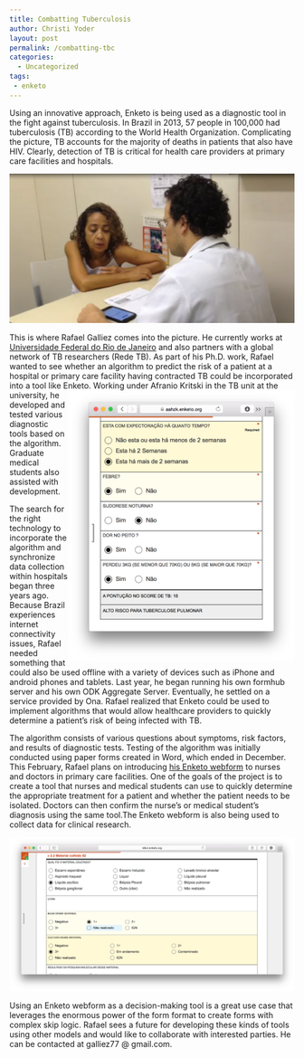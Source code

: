 ```yaml
---
title: Combatting Tuberculosis
author: Christi Yoder
layout: post
permalink: /combatting-tbc
categories:
  - Uncategorized
tags:
 - enketo
---
```


Using an innovative approach, Enketo is being used as a diagnostic tool in the fight against tuberculosis. In Brazil in 2013, 57 people in 100,000 had tuberculosis (TB) according to the World Health Organization. Complicating the picture, TB accounts for the majority of deaths in patients that also have HIV. Clearly, detection of TB is critical for health care providers at primary care facilities and hospitals. 

[![Rafael](../files/2015/01/rafael.png "Rafael using Enketo form as diagnostic tool for tuberculosis")](https://k6iut.enketo.org/webform)

This is where Rafael Galliez comes into the picture. He currently works at [Universidade Federal do Rio de Janeiro](http://www.ufrj.br/) and also partners with a global network of TB researchers (Rede TB). As part of his Ph.D. work, Rafael wanted to see whether an algorithm to predict the risk of a patient at a hospital or primary care facility having contracted TB could be incorporated into a tool like Enketo. <a href="https://aahzk.enketo.org/webform" style="float:right; max-width: 400px; margin-top:0;"><img src="../files/2015/01/tbc-score-screenshot.png" title="Screenshot of Form used as a tool to calculate a tuberculosis risk score" alt="TBC form"/></a> Working under Afranio Kritski in the TB unit at the university, he developed and tested various diagnostic tools based on the algorithm. Graduate medical students also assisted with development. 



The search for the right technology to incorporate the algorithm and synchronize data collection within hospitals began three years ago. Because Brazil experiences internet connectivity issues, Rafael needed something that could also be used offline with a variety of devices such as iPhone and android phones and tablets. Last year, he began running his own formhub server and his own ODK Aggregate Server. Eventually, he settled on a service provided by Ona. Rafael realized that Enketo could be used to implement algorithms that would allow healthcare providers to quickly determine a patient’s risk of being infected with TB.

The algorithm consists of various questions about symptoms, risk factors, and results of diagnostic tests. Testing of the algorithm was initially conducted using paper forms created in Word, which ended in December. This February, Rafael plans on introducing [his Enketo webform](https://k6iut.enketo.org/webform) to nurses and doctors in primary care facilities. One of the goals of the project is to create a tool that nurses and medical students can use to quickly determine the appropriate treatment for a patient and whether the patient needs to be isolated. Doctors can then confirm the nurse’s or medical student’s diagnosis using the same tool.The Enketo webform is also being used to collect data for clinical research. 

<a href="https://k6iut.enketo.org/webform" style="max-width: 500px;"><img src="../files/2015/01/tbc-record-screenshot.png" title="Screenshot of Form used in tuberculosis research" alt="TBC form"/></a>

Using an Enketo webform as a decision-making tool is a great use case that leverages the enormous power of the form format to create forms with complex skip logic. Rafael sees a future for developing these kinds of tools using other models and would like to collaborate with interested parties. He can be contacted at galliez77 @ gmail.com. 
